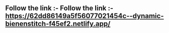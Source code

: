 ## Follow the link :- Follow the link :-https://62dd86149a5f56077021454c--dynamic-bienenstitch-f45ef2.netlify.app/
